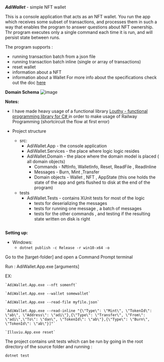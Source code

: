 ***AdiWallet*** - simple NFT wallet 

This is a console application that acts as an NFT wallet.
You run the app which receives some subset of
transactions, and processes them in such a way that enables the program to
answer questions about NFT ownership.
Thr program executes only a single command each time it is run, and
will persist state between runs.

The program supports :
- running transaction batch from a json file
- running transaction batch inline (single or array of transactions)
- reset wallet
- information about a NFT
- information about a Wallet
  For more info about the specifications check out the doc [here](https://github.com/sanzor/AdiWallet/blob/master/docs/documentation)

**Domain Schema**
![image](https://github.com/sanzor/AdiWallet/assets/26228414/9d943bc9-5baa-4f06-a331-e69d4e6a75d0)


**Notes:**

- I have made heavy usage of  a functional library [Louthy - functional programming library for C# ](https://github.com/louthy/language-ext) in order to make usage of Railway Programming (shortcircuit the flow at first error)

- Project structure
  - src:
    - AdiWallet.App  - the console application
    - AdiWallet.Services - the place where logic logic resides
    - AdiWallet.Domain - the place where the domain model is placed ( all domain objects)
      - Commands - NftInfo, WalletInfo, Reset, ReadFile , ReadInline
      - Messages - Burn, Mint ,Transfer
      - Domain objects - Wallet , NFT , AppState (this one holds the state of the app and gets flushed to disk at the end of the program)
  - tests
    - AdiWallet.Tests - contains XUnit tests for most of the logic
      - tests for deserializing the messages
      - tests for running one message , a batch of messages
      - tests for the other commands , and testing if the resulting state written on disk is right
  ```

**Setting up:**

- Windows:
  - `dotnet publish -c Release -r win10-x64 -o `

Go to the [target-folder] and open a Command Prompt terminal 

Run :   AdiWallet.App.exe [arguments]

 EX:  

    `AdiWallet.App.exe --nft somenft`

    `AdiWallet.App.exe --wallet somewallet`

    `AdiWallet.App.exe --read-file myfile.json`

    `AdiWallet.App.exe --read-inline "{\"Type\": \"Mint\", \"TokenId\": \"ab\", \"Address\": \"adi\"},{\"Type\": \"Transfer\", \"From\": \"adi\",\"To\": \"dan\", \"TokenId\": \"ab\"},{\"Type\": \"Burn\", \"TokenId\": \"ab\"}]"`

    `Illuviu.App.exe reset`

The project contains unit tests which can be run by going in the root directory of the source folder and running :

`dotnet test`

